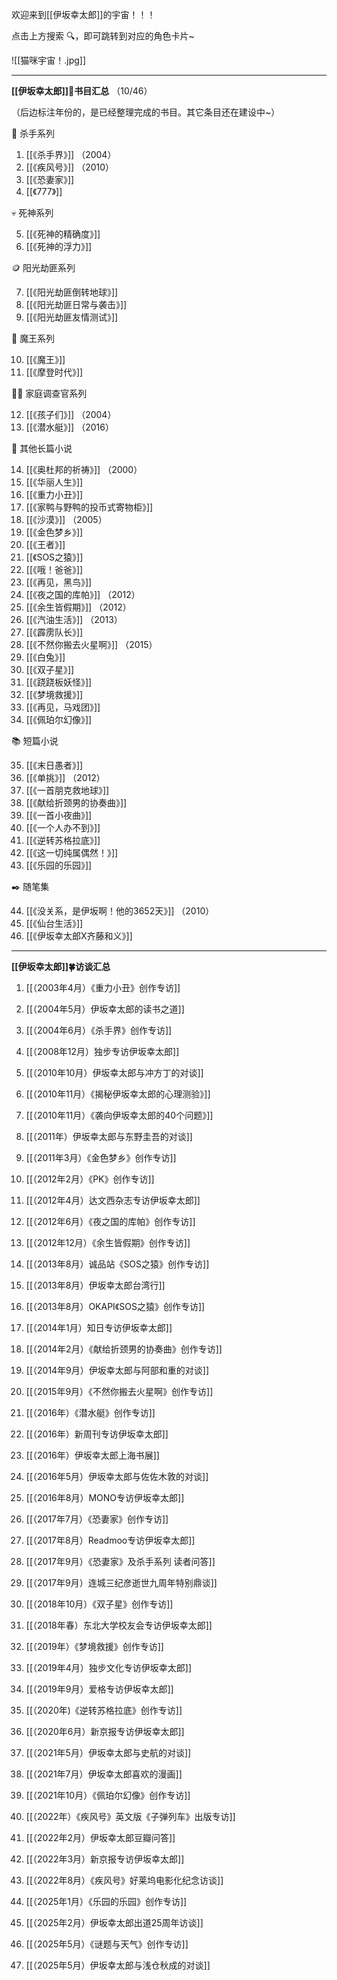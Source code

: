 
欢迎来到[[伊坂幸太郎]]的宇宙！！！
 
点击上方搜索 🔍，即可跳转到对应的角色卡片~

![[猫咪宇宙！.jpg]]

---


**[[伊坂幸太郎]]🌳书目汇总** （10/46）

（后边标注年份的，是已经整理完成的书目。其它条目还在建设中~）

🔪 杀手系列

1. [[《杀手界》]] （2004）
2. [[《疾风号》]] （2010）
3. [[《恐妻家》]] 
4. [[《777》]] 

💀 死神系列

5. [[《死神的精确度》]] 
6. [[《死神的浮力》]] 

🪙 阳光劫匪系列

7. [[《阳光劫匪倒转地球》]] 
8. [[《阳光劫匪日常与袭击》]] 
9. [[《阳光劫匪友情测试》]] 

🐎 魔王系列

10. [[《魔王》]] 
11. [[《摩登时代》]] 

🐕‍🦺 家庭调查官系列

12. [[《孩子们》]] （2004）
13. [[《潜水艇》]] （2016）

📙 其他长篇小说

14. [[《奥杜邦的祈祷》]] （2000）
15. [[《华丽人生》]] 
16. [[《重力小丑》]]
17. [[《家鸭与野鸭的投币式寄物柜》]]
18. [[《沙漠》]] （2005）
19. [[《金色梦乡》]]
20. [[《王者》]]
21. [[《SOS之猿》]]
22. [[《哦！爸爸》]]
23. [[《再见，黑鸟》]]
24. [[《夜之国的库帕》]] （2012）
25. [[《余生皆假期》]] （2012）
26. [[《汽油生活》]] （2013）
27. [[《霹雳队长》]]
28. [[《不然你搬去火星啊》]] （2015）
29. [[《白兔》]]
30. [[《双子星》]]
31. [[《跷跷板妖怪》]]
32. [[《梦境救援》]]
33. [[《再见，马戏团》]]
34. [[《佩珀尔幻像》]]

📚 短篇小说

35. [[《末日愚者》]] 
36. [[《单挑》]] （2012）
37. [[《一首朋克救地球》]] 
38. [[《献给折颈男的协奏曲》]] 
39. [[《一首小夜曲》]] 
40. [[《一个人办不到》]] 
41. [[《逆转苏格拉底》]] 
42. [[《这一切纯属偶然！》]] 
43. [[《乐园的乐园》]] 

✒️ 随笔集

44. [[《没关系，是伊坂啊！他的3652天》]] （2010）
45. [[《仙台生活》]] 
46. [[《伊坂幸太郎X齐藤和义》]] 

---

**[[伊坂幸太郎]]🍀访谈汇总** 

1. [[（2003年4月）《重力小丑》创作专访]]

2. [[（2004年5月）伊坂幸太郎的读书之道]]

3. [[（2004年6月）《杀手界》创作专访]]

4. [[（2008年12月）独步专访伊坂幸太郎]]

5. [[（2010年10月）伊坂幸太郎与冲方丁的对谈]]

6. [[（2010年11月）《揭秘伊坂幸太郎的心理测验》]]

7. [[（2010年11月）《袭向伊坂幸太郎的40个问题》]]

8. [[（2011年）伊坂幸太郎与东野圭吾的对谈]]

9. [[（2011年3月）《金色梦乡》创作专访]]

10. [[（2012年2月）《PK》创作专访]]

11. [[（2012年4月）达文西杂志专访伊坂幸太郎]]

12. [[（2012年6月）《夜之国的库帕》创作专访]]

13. [[（2012年12月）《余生皆假期》创作专访]]

14. [[（2013年8月）诚品站《SOS之猿》创作专访]]

15. [[（2013年8月）伊坂幸太郎台湾行]]

16. [[（2013年8月）OKAPI《SOS之猿》创作专访]]

17. [[（2014年1月）知日专访伊坂幸太郎]]

18. [[（2014年2月）《献给折颈男的协奏曲》创作专访]]

19. [[（2014年9月）伊坂幸太郎与阿部和重的对谈]]

20. [[（2015年9月）《不然你搬去火星啊》创作专访]]

21. [[（2016年）《潜水艇》创作专访]]

22. [[（2016年）新周刊专访伊坂幸太郎]]

23. [[（2016年）伊坂幸太郎上海书展]]

24. [[（2016年5月）伊坂幸太郎与佐佐木敦的对谈]]

25. [[（2016年8月）MONO专访伊坂幸太郎]]

26. [[（2017年7月）《恐妻家》创作专访]]

27. [[（2017年8月）Readmoo专访伊坂幸太郎]]

28. [[（2017年9月）《恐妻家》及杀手系列 读者问答]]

29. [[（2017年9月）连城三纪彦逝世九周年特别鼎谈]] 

30. [[（2018年10月）《双子星》创作专访]]

31. [[（2018年春）东北大学校友会专访伊坂幸太郎]]

32. [[（2019年）《梦境救援》创作专访]]

33. [[（2019年4月）独步文化专访伊坂幸太郎]]

34. [[（2019年9月）爱格专访伊坂幸太郎]]

35. [[（2020年)《逆转苏格拉底》创作专访]]

36. [[（2020年6月）新京报专访伊坂幸太郎]]

37. [[（2021年5月）伊坂幸太郎与史航的对谈]]

38. [[（2021年7月）伊坂幸太郎喜欢的漫画]]

39. [[（2021年10月）《佩珀尔幻像》创作专访]]

40. [[（2022年）《疾风号》英文版《子弹列车》出版专访]]

41. [[（2022年2月）伊坂幸太郎豆瓣问答]]

42. [[（2022年3月）新京报专访伊坂幸太郎]] 

43. [[（2022年8月）《疾风号》好莱坞电影化纪念访谈]]

44. [[（2025年1月）《乐园的乐园》创作专访]]

45. [[（2025年2月）伊坂幸太郎出道25周年访谈]]

46. [[（2025年5月）《谜题与天气》创作专访]] 

47. [[（2025年5月）伊坂幸太郎与浅仓秋成的对谈]] 